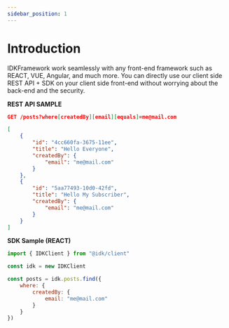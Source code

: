 ```yaml
---
sidebar_position: 1
---
```


# Introduction

IDKFramework work seamlessly with any front-end framework such as REACT, VUE, Angular, and much more. You can directly use our client side REST API + SDK on your client side front-end without worrying about the back-end and the security.


**REST API SAMPLE**
```json
GET /posts?where[createdBy][email][equals]=me@mail.com

[
    {
        "id": "4cc660fa-3675-11ee",
        "title": "Hello Everyone",
        "createdBy": {
            "email": "me@mail.com"
        }
    },
    {
        "id": "5aa77493-10d0-42fd",
        "title": "Hello My Subscriber",
        "createdBy": {
            "email": "me@mail.com"
        }
    }
]
```

**SDK Sample (REACT)**
```javascript
import { IDKClient } from "@idk/client"

const idk = new IDKClient

const posts = idk.posts.find({
    where: {
        createdBy: {
            email: "me@mail.com"
        }
    }
})
```
